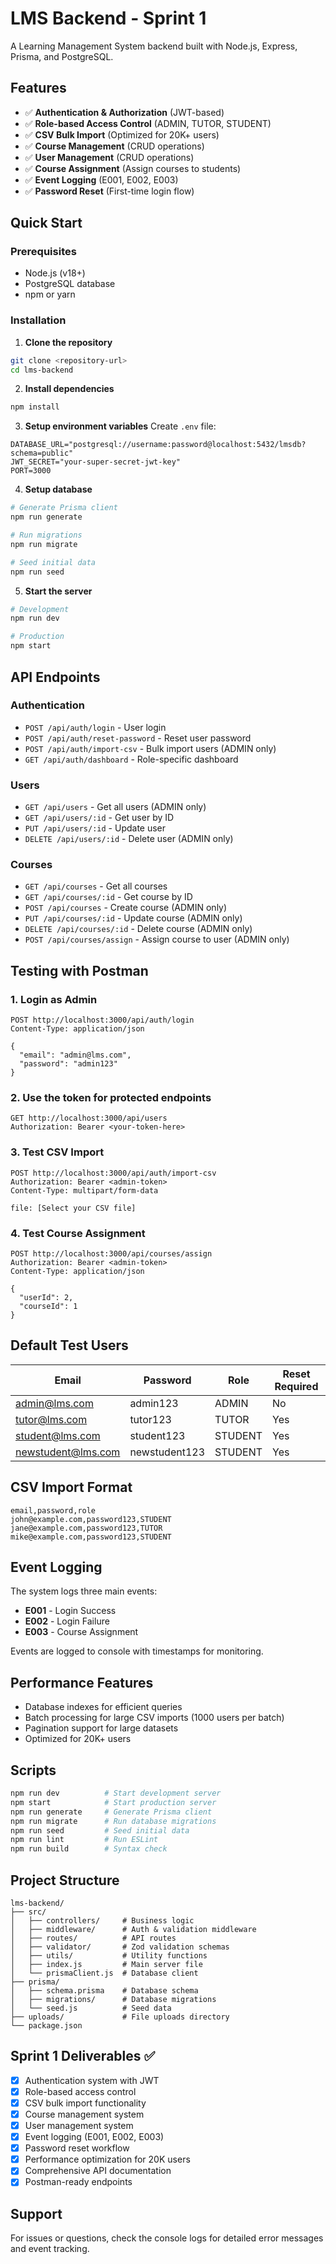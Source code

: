 # LMS Backend - Sprint 1

A Learning Management System backend built with Node.js, Express, Prisma, and PostgreSQL.

## Features

- ✅ **Authentication & Authorization** (JWT-based)
- ✅ **Role-based Access Control** (ADMIN, TUTOR, STUDENT)
- ✅ **CSV Bulk Import** (Optimized for 20K+ users)
- ✅ **Course Management** (CRUD operations)
- ✅ **User Management** (CRUD operations)
- ✅ **Course Assignment** (Assign courses to students)
- ✅ **Event Logging** (E001, E002, E003)
- ✅ **Password Reset** (First-time login flow)

## Quick Start

### Prerequisites
- Node.js (v18+)
- PostgreSQL database
- npm or yarn

### Installation

1. **Clone the repository**
```bash
git clone <repository-url>
cd lms-backend
```

2. **Install dependencies**
```bash
npm install
```

3. **Setup environment variables**
Create `.env` file:
```env
DATABASE_URL="postgresql://username:password@localhost:5432/lmsdb?schema=public"
JWT_SECRET="your-super-secret-jwt-key"
PORT=3000
```

4. **Setup database**
```bash
# Generate Prisma client
npm run generate

# Run migrations
npm run migrate

# Seed initial data
npm run seed
```

5. **Start the server**
```bash
# Development
npm run dev

# Production
npm start
```

## API Endpoints

### Authentication
- `POST /api/auth/login` - User login
- `POST /api/auth/reset-password` - Reset user password
- `POST /api/auth/import-csv` - Bulk import users (ADMIN only)
- `GET /api/auth/dashboard` - Role-specific dashboard

### Users
- `GET /api/users` - Get all users (ADMIN only)
- `GET /api/users/:id` - Get user by ID
- `PUT /api/users/:id` - Update user
- `DELETE /api/users/:id` - Delete user (ADMIN only)

### Courses
- `GET /api/courses` - Get all courses
- `GET /api/courses/:id` - Get course by ID
- `POST /api/courses` - Create course (ADMIN only)
- `PUT /api/courses/:id` - Update course (ADMIN only)
- `DELETE /api/courses/:id` - Delete course (ADMIN only)
- `POST /api/courses/assign` - Assign course to user (ADMIN only)

## Testing with Postman

### 1. Login as Admin
```http
POST http://localhost:3000/api/auth/login
Content-Type: application/json

{
  "email": "admin@lms.com",
  "password": "admin123"
}
```

### 2. Use the token for protected endpoints
```http
GET http://localhost:3000/api/users
Authorization: Bearer <your-token-here>
```

### 3. Test CSV Import
```http
POST http://localhost:3000/api/auth/import-csv
Authorization: Bearer <admin-token>
Content-Type: multipart/form-data

file: [Select your CSV file]
```

### 4. Test Course Assignment
```http
POST http://localhost:3000/api/courses/assign
Authorization: Bearer <admin-token>
Content-Type: application/json

{
  "userId": 2,
  "courseId": 1
}
```

## Default Test Users

| Email | Password | Role | Reset Required |
|-------|----------|------|----------------|
| admin@lms.com | admin123 | ADMIN | No |
| tutor@lms.com | tutor123 | TUTOR | Yes |
| student@lms.com | student123 | STUDENT | Yes |
| newstudent@lms.com | newstudent123 | STUDENT | Yes |

## CSV Import Format

```csv
email,password,role
john@example.com,password123,STUDENT
jane@example.com,password123,TUTOR
mike@example.com,password123,STUDENT
```

## Event Logging

The system logs three main events:
- **E001** - Login Success
- **E002** - Login Failure  
- **E003** - Course Assignment

Events are logged to console with timestamps for monitoring.

## Performance Features

- Database indexes for efficient queries
- Batch processing for large CSV imports (1000 users per batch)
- Pagination support for large datasets
- Optimized for 20K+ users

## Scripts

```bash
npm run dev          # Start development server
npm start            # Start production server
npm run generate     # Generate Prisma client
npm run migrate      # Run database migrations
npm run seed         # Seed initial data
npm run lint         # Run ESLint
npm run build        # Syntax check
```

## Project Structure

```
lms-backend/
├── src/
│   ├── controllers/     # Business logic
│   ├── middleware/      # Auth & validation middleware
│   ├── routes/          # API routes
│   ├── validator/       # Zod validation schemas
│   ├── utils/           # Utility functions
│   ├── index.js         # Main server file
│   └── prismaClient.js  # Database client
├── prisma/
│   ├── schema.prisma    # Database schema
│   ├── migrations/      # Database migrations
│   └── seed.js          # Seed data
├── uploads/             # File uploads directory
└── package.json
```

## Sprint 1 Deliverables ✅

- [x] Authentication system with JWT
- [x] Role-based access control
- [x] CSV bulk import functionality
- [x] Course management system
- [x] User management system
- [x] Event logging (E001, E002, E003)
- [x] Password reset workflow
- [x] Performance optimization for 20K users
- [x] Comprehensive API documentation
- [x] Postman-ready endpoints

## Support

For issues or questions, check the console logs for detailed error messages and event tracking.